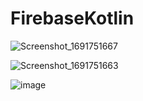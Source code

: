 # FirebaseKotlin
![Screenshot_1691751667](https://github.com/sumeyye-sahin/FirebaseKotlinLoginAndLoout/assets/58478124/471ee5ee-458b-4988-800a-4e623a0d6312) 

![Screenshot_1691751663](https://github.com/sumeyye-sahin/FirebaseKotlinLoginAndLoout/assets/58478124/5106240a-0cce-4945-953d-929281ba1b5d)

![image](https://github.com/sumeyye-sahin/FirebaseKotlinLoginAndLoout/assets/58478124/53d16833-97a2-4bc8-8415-4c8aaacb338f)

